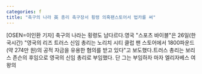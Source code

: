```yaml
---
categories: f
title: "축구의 나라 英 총리 축구장서 횡령 의혹팬스토어서 법카를 써"
---
```

[OSEN=이인환 기자] 축구의 나라는 횡령도 남다르다.영국 "스포츠 바이블"은 26일(한국시간) "영국의 리즈 트러스 신임 총리는 노리치 시티 클럽 팬 스토어에서 1800파운드(약 274만 원)의 공적 자금을 유용한 혐의를 받고 있다"고 보도했다.트러스 총리는 보리스 존슨의 후임으로 영국의 신임 총리로 부임했다. 단 그는 부임하자 마자 엘리자베스 여왕의 